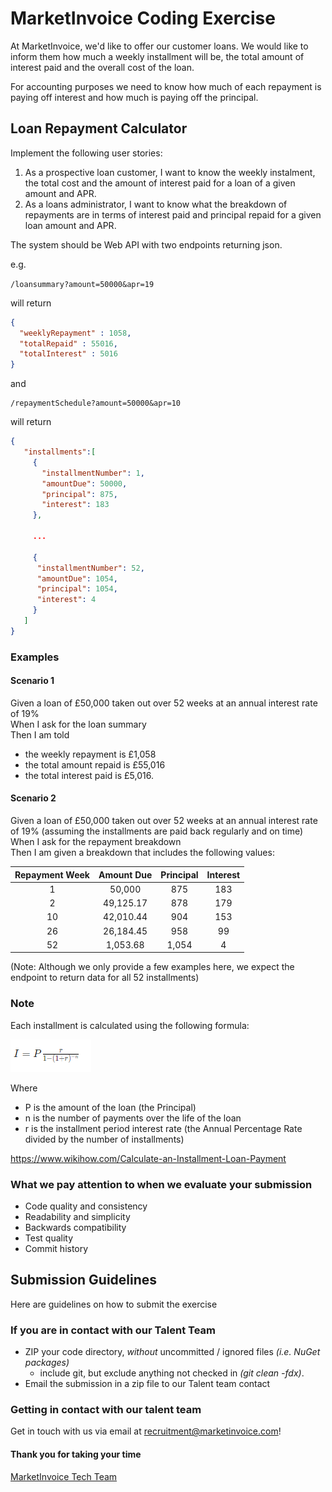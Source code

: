 # MarketInvoice Coding Exercise

At MarketInvoice, we'd like to offer our customer loans. We would like to inform them how much a weekly installment will be, the total amount of interest paid and the overall cost of the loan.

For accounting purposes we need to know how much of each repayment is paying off interest and how much is paying off the principal.

##  Loan Repayment Calculator

Implement the following user stories:

1. As a prospective loan customer, I want to know the weekly instalment, the total cost and the amount of interest paid for a loan of a given amount and APR.
2. As a loans administrator, I want to know what the breakdown of repayments are in terms of interest paid and principal repaid for a given loan amount and APR.

The system should be Web API with two endpoints returning json.

e.g.

```/loansummary?amount=50000&apr=19```  

will return  
```json
{
  "weeklyRepayment" : 1058,
  "totalRepaid" : 55016,
  "totalInterest" : 5016
}
```
and  

```
/repaymentSchedule?amount=50000&apr=10
```
will return

```json
{
   "installments":[
     {
       "installmentNumber": 1,
       "amountDue": 50000,
       "principal": 875,
       "interest": 183
     },
     
     ...
     
     {
      "installmentNumber": 52,
      "amountDue": 1054,
      "principal": 1054,
      "interest": 4
     }
   ]
}
```

### Examples
 
#### Scenario 1

Given a loan of £50,000 taken out over 52 weeks at an annual interest rate of 19%  
When I ask for the loan summary  
Then I am told
 - the weekly repayment is £1,058
 - the total amount repaid is £55,016 
 - the total interest paid is £5,016.

#### Scenario 2

Given a loan of £50,000 taken out over 52 weeks at an annual interest rate of 19% (assuming the installments are paid back regularly and on time)  
When I ask for the repayment breakdown  
Then I am given a breakdown that includes the following values:

|Repayment Week | Amount Due | Principal | Interest |
|:---:|:---:|:---:|:---:|
| 1 | 50,000 |875 | 183 |
| 2 | 49,125.17|878|179|
| 10 | 42,010.44 |904 | 153 |  
| 26 | 26,184.45 |958 | 99 |
|52| 1,053.68 | 1,054 | 4 |  

(Note: Although we only provide a few examples here, we expect the endpoint to return data for all 52 installments)


### Note

Each installment is calculated using the following formula:

![formula for loans](/Loans_formula.png?raw=true "Loans Formula")

Where
 - P is the amount of the loan (the Principal)
 - n is the number of payments over the life of the loan
 - r is the installment period interest rate (the Annual Percentage Rate divided by the number of installments)
 
https://www.wikihow.com/Calculate-an-Installment-Loan-Payment

### What we pay attention to when we evaluate your submission
* Code quality and consistency
* Readability and simplicity
* Backwards compatibility
* Test quality
* Commit history

## Submission Guidelines
Here are guidelines on how to submit the exercise

### If you are in contact with our Talent Team
* ZIP your code directory, *without* uncommitted / ignored files _(i.e. NuGet packages)_
  - include git, but exclude anything not checked in _(git clean -fdx)_.
* Email the submission in a zip file to our Talent team contact

### Getting in contact with our talent team
Get in touch with us via email at [recruitment@marketinvoice.com](recruitment@marketinvoice.com)!

#### Thank you for taking your time
[MarketInvoice Tech Team](https://github.com/marketinvoice)
